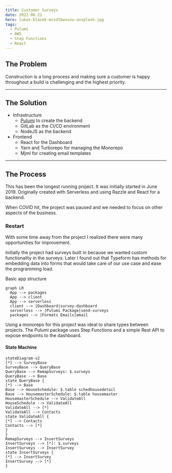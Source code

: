 ```yaml
---
title: Customer Surveys
date: 2022-06-22
hero: lukas-blazek-mcsdtbwxuzu-unsplash.jpg
tags:
  - Pulumi
  - AWS
  - Step Functions
  - React
---
```



## The Problem
Construction is a long process and making sure a customer is happy throughout a build is challenging and the highest priority.

---

## The Solution

- Infrastructure
  - [Pulumi](/skills) to create the backend
  - GitLab as the CI/CD environment
  - NodeJS as the backend
- Frontend
  - React for the Dashboard
  - Yarn and Turborepo for managing the Monorepo
  - Mjml for creating email templates

---

## The Process

This has been the longest running project. It was initially started in June 2019. Originally created with Serverless and using Razzle and React for a backend. 

When COVID hit, the project was paused and we needed to focus on other aspects of the business.


### Restart

With some time away from the project I realized there were many opportunities for improvement.

<!-- First - the survey was included with the application which wasn't a necessary feature.
 -->
Initially the project had surveys built in because we wanted custom functionality in the surveys. Later I found out that Typeform has methods for embedding data into forms that would take care of our use case and ease the programming load.

Basic app structure

```mermaid
graph LR
  App --> packages
  App --> client
  App --> serverless
  client --> |Dashboard|survey-dashboard
  serverless --> |Pulumi Package|send-surveys
  packages --> |Formats Emails|email
```

Using a monorepo for this project was ideal to share types between projects. The Pulumi package uses Step Functions and a simple Rest API to expose endpoints to the dashboard.


#### State Machine


```mermaid
stateDiagram-v2
[*] --> SurveyBase
SurveyBase --> QueryBase
QueryBase --> RemapSurveys: $.surveys
QueryBase --> Base
state QueryBase {
[*] --> Base
Base --> HouseSchedule: $.table schedhousedetail
Base --> HousemasterSchedule: $.table housemaster
HousemasterSchedule --> ValidateAll
HouseSchedule --> ValidateAll
ValidateAll --> [*]
ValidateAll --> Contacts
state ValidateAll {
[*] --> Contacts
Contacts --> [*]
}
}
RemapSurveys --> InsertSurveys
InsertSurveys --> [*]: $.surveys
InsertSurveys --> InsertSurvey
state InsertSurveys {
[*] --> InsertSurvey
InsertSurvey --> [*]
}

```





